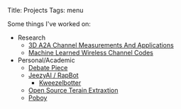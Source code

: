 Title: Projects
Tags: menu

Some things I've worked on:

* Research
    - [3D A2A Channel Measurements And Applications]({filename}./projects/a2a_3d.md)
    <!-- - [Distributed Beamforming with UAVs]({filename}./projects/dtbf.md) -->
    - [Machine Learned Wireless Channel Codes]({filename}./projects/mlcc.md)
* Personal/Academic
    - [Debate Piece]({filename}./projects/debate.md)
    - [JeezyAI / RapBot]({filename}./projects/jeezy.md)
        - [Kweezelbotter]({filename}./projects/kweezy.md)
    - [Open Source Terain Extraxtion]({filename}./projects/oste.md)
    - [Poboy]({filename}./projects/poboy.md)
